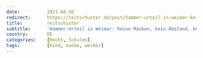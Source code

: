 ```yaml
---
date:          2021-04-10
redirect:      https://reitschuster.de/post/hammer-urteil-in-weimar-keine-masken-kein-abstand-keine-tests-mehr-fuer-schueler/
title:         reitschuster
subtitle:      'Hammer-Urteil in Weimar: Keine Masken, kein Abstand, keine Tests mehr für Schüler'
country:       DE
categories:    [Recht, Schulen]
tags:          [kind, maske, weimar]
---
```


